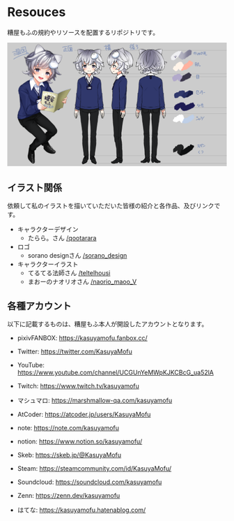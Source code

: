 # Resouces

糟屋もふの規約やリソースを配置するリポジトリです。

![2021/04/27 糟屋もふ 3面図](./teltelhousi/20210427_3view.png)

## イラスト関係

依頼して私のイラストを描いていただいた皆様の紹介と各作品、及びリンクです。

- キャラクターデザイン
  - たらら。さん [/qootarara](./qootarara)
- ロゴ
  - sorano designさん [/sorano_design](./teltelhousi)
- キャラクターイラスト
  - てるてる法師さん [/teltelhousi](./teltelhousi)
  - まおーのナオリオさん [/naorio_maoo_V](./naorio_maoo_V)

## 各種アカウント

以下に記載するものは、糟屋もふ本人が開設したアカウントとなります。

- pixivFANBOX: https://kasuyamofu.fanbox.cc/
- Twitter: https://twitter.com/KasuyaMofu
- YouTube: https://www.youtube.com/channel/UCGUnYeMWpKJKCBcG_ua52lA
- Twitch: https://www.twitch.tv/kasuyamofu
- マシュマロ: https://marshmallow-qa.com/kasuyamofu

- AtCoder: https://atcoder.jp/users/KasuyaMofu
- note: https://note.com/kasuyamofu
- notion: https://www.notion.so/kasuyamofu/
- Skeb: https://skeb.jp/@KasuyaMofu
- Steam: https://steamcommunity.com/id/KasuyaMofu/
- Soundcloud: https://soundcloud.com/kasuyamofu
- Zenn: https://zenn.dev/kasuyamofu
- はてな: https://kasuyamofu.hatenablog.com/
